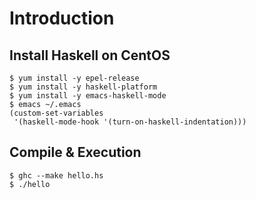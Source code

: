 # Introduction

## Install Haskell on CentOS

```
$ yum install -y epel-release
$ yum install -y haskell-platform
$ yum install -y emacs-haskell-mode
$ emacs ~/.emacs
(custom-set-variables
 '(haskell-mode-hook '(turn-on-haskell-indentation)))
```

## Compile & Execution
```
$ ghc --make hello.hs
$ ./hello
```
